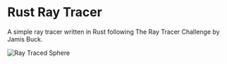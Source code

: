 # Rust Ray Tracer

A simple ray tracer written in Rust following The Ray Tracer Challenge by Jamis Buck.

![Ray Traced Sphere](https://i.imgur.com/lALEmpg.png)

